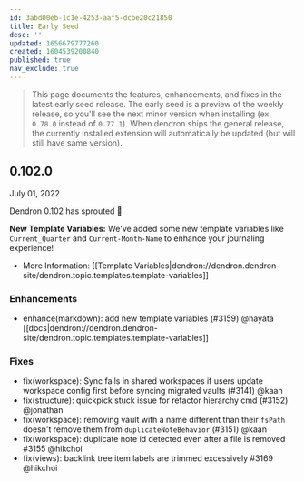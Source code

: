 ```yaml
---
id: 3abd00eb-1c1e-4253-aaf5-dcbe20c21850
title: Early Seed
desc: ''
updated: 1656679777260
created: 1604539200840
published: true
nav_exclude: true
---
```


> This page documents the features, enhancements, and fixes in the latest early seed release. The early seed is a preview of the weekly release, so you'll see the next minor version when installing (ex. `0.78.0` instead of `0.77.1`). When dendron ships the general release, the currently installed extension will automatically be updated (but will still have same version).

## 0.102.0
July 01, 2022

Dendron 0.102 has sprouted 🌱

**New Template Variables:** We've added some new template variables like `Current_Quarter` and `Current-Month-Name` to enhance your journaling experience!
- More Information: [[Template Variables|dendron://dendron.dendron-site/dendron.topic.templates.template-variables]]

### Enhancements
- enhance(markdown): add new template variables (#3159) @hayata [[docs|dendron://dendron.dendron-site/dendron.topic.templates.template-variables]]

### Fixes
- fix(workspace): Sync fails in shared workspaces if users update workspace config first before syncing migrated vaults (#3141) @kaan
- fix(structure): quickpick stuck issue for refactor hierarchy cmd (#3152) @jonathan
- fix(workspace): removing vault with a name different than their `fsPath` doesn't remove them from `duplicateNoteBehavior` (#3151) @kaan
- fix(workspace): duplicate note id detected even after a file is removed #3155 @hikchoi
- fix(views): backlink tree item labels are trimmed excessively #3169 @hikchoi
